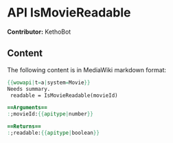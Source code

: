 # API IsMovieReadable

**Contributor:** KethoBot

## Content

The following content is in MediaWiki markdown format:

```mediawiki
{{wowapi|t=a|system=Movie}}
Needs summary.
 readable = IsMovieReadable(movieId)

==Arguments==
:;movieId:{{apitype|number}}

==Returns==
:;readable:{{apitype|boolean}}
```